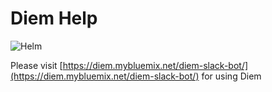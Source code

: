 <!-- markdownlint-disable MD033 -->
# Diem Help

<img alt="Helm" src="https://img.shields.io/badge/dynamic/json?label=help&query=version&prefix=v&url=https://raw.githubusercontent.com/IBM/diem/main/applications/diem-slack-bot/package.json"/>

Please visit [https://diem.mybluemix.net/diem-slack-bot/](https://diem.mybluemix.net/diem-slack-bot/) for using Diem
